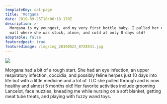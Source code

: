 ```yaml
---
templateKey: cat-page
title: 'Morgana '
date: 2019-09-25T18:06:18.170Z
description: >-
  Morgana is my youngest, and my very first bottle baby. I pulled her out of my
  wall where she was stuck, alone, and cold at only 8 days old!
adoptable: false
featuredpost: true
featuredimage: /img/img_20190522_0728541.jpg
---
```

![](/img/20190819_175457.jpg)

Morgana had a bit of a rough start.  She had an eye infection, an upper respiratory infection, coccidia, and possibly feline herpes just 10 days into life but with a little medicine and a lot of TLC she pulled through and is now healthy and almost 5 months old! Her favorite activities include grooming Lancelot, face nuzzles, kneading me while nursing on a soft blanket, getting meat tube treats, and playing with fuzzy wand toys.
